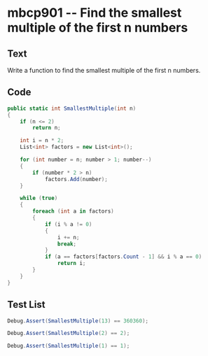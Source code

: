 # mbcp901 -- Find the smallest multiple of the first n numbers

## Text

Write a function to find the smallest multiple of the first n numbers.

## Code

```csharp
public static int SmallestMultiple(int n)
{
    if (n <= 2)
        return n;

    int i = n * 2;
    List<int> factors = new List<int>();

    for (int number = n; number > 1; number--)
    {
        if (number * 2 > n)
            factors.Add(number);
    }

    while (true)
    {
        foreach (int a in factors)
        {
            if (i % a != 0)
            {
                i += n;
                break;
            }
            if (a == factors[factors.Count - 1] && i % a == 0)
                return i;
        }
    }
}
```

## Test List

```csharp
Debug.Assert(SmallestMultiple(13) == 360360);
```

```csharp
Debug.Assert(SmallestMultiple(2) == 2);
```

```csharp
Debug.Assert(SmallestMultiple(1) == 1);
```
